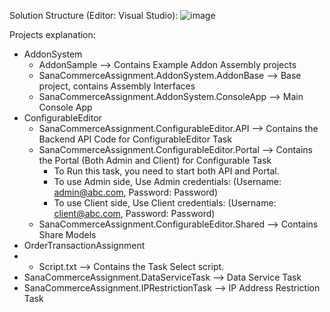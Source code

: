Solution Structure (Editor: Visual Studio):
![image](https://github.com/user-attachments/assets/52f7c737-914a-4ef4-9d62-ca34efb00dff)

Projects explanation:
- AddonSystem
    - AddonSample --> Contains Example Addon Assembly projects
    - SanaCommerceAssignment.AddonSystem.AddonBase   --> Base project, contains Assembly Interfaces
    - SanaCommerceAssignment.AddonSystem.ConsoleApp  --> Main Console App
- ConfigurableEditor
    - SanaCommerceAssignment.ConfigurableEditor.API      --> Contains the Backend API Code for ConfigurableEditor Task
    - SanaCommerceAssignment.ConfigurableEditor.Portal   --> Contains the Portal (Both Admin and Client) for Configurable Task
       - To Run this task, you need to start both API and Portal.
       - To use Admin side, Use Admin credentials: (Username: admin@abc.com, Password: Password)
       - To use Client side, Use Client credentials: (Username: client@abc.com, Password: Password)
    - SanaCommerceAssignment.ConfigurableEditor.Shared   --> Contains Share Models
- OrderTransactionAssignment
-   - Script.txt  --> Contains the Task Select script.
- SanaCommerceAssignment.DataServiceTask   --> Data Service Task
- SanaCommerceAssignment.IPRestrictionTask   --> IP Address Restriction Task
